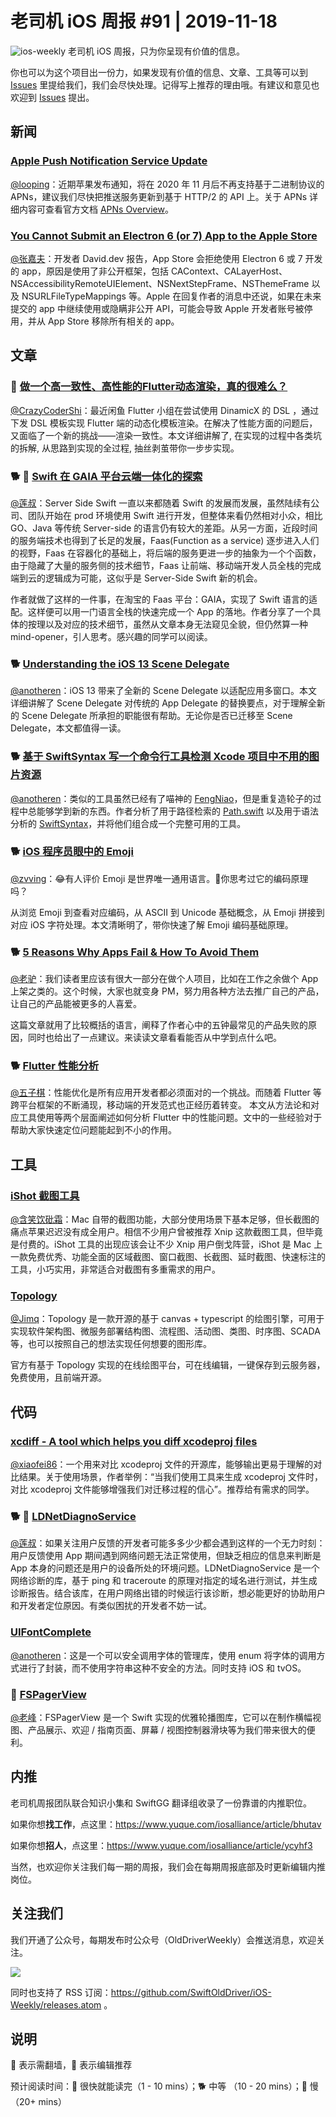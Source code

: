 # 老司机 iOS 周报 #91 | 2019-11-18

![ios-weekly](https://github.com/SwiftOldDriver/iOS-Weekly/blob/master/assets/ios-weekly.png?raw=true)
老司机 iOS 周报，只为你呈现有价值的信息。

你也可以为这个项目出一份力，如果发现有价值的信息、文章、工具等可以到 [Issues](https://github.com/SwiftOldDriver/iOS-Weekly/issues) 里提给我们，我们会尽快处理。记得写上推荐的理由哦。有建议和意见也欢迎到 [Issues](https://github.com/SwiftOldDriver/iOS-Weekly/issues) 提出。

## 新闻

### [Apple Push Notification Service Update](https://developer.apple.com/news/?id=11042019a)
[@looping](https://github.com/looping)：近期苹果发布通知，将在 2020 年 11 月后不再支持基于二进制协议的 APNs，建议我们尽快把推送服务更新到基于 HTTP/2 的 API 上。关于 APNs 详细内容可查看官方文档 [APNs Overview](https://developer.apple.com/library/archive/documentation/NetworkingInternet/Conceptual/RemoteNotificationsPG/APNSOverview.html)。

### [You Cannot Submit an Electron 6 (or 7) App to the Apple Store](https://david.dev/you-cannot-submit-an-electron-6-or-7-app-to-the-apple-store)

[@张嘉夫](https://github.com/josephchang10)：开发者 David.dev 报告，App Store 会拒绝使用 Electron 6 或 7 开发的 app，原因是使用了非公开框架，包括 CAContext、CALayerHost、NSAccessibilityRemoteUIElement、NSNextStepFrame、NSThemeFrame 以及 NSURLFileTypeMappings 等。Apple 在回复作者的消息中还说，如果在未来提交的 app 中继续使用或隐瞒非公开 API，可能会导致 Apple 开发者账号被停用，并从 App Store 移除所有相关的 app。

## 文章

### 🐢 [做一个高一致性、高性能的Flutter动态渲染，真的很难么？](https://mp.weixin.qq.com/s/R6IxJqawwbmlWvlwb3ZXww)

[@CrazyCoderShi](https://github.com/CrazyCoderShi)：最近闲鱼 Flutter 小组在尝试使用 DinamicX 的 DSL ，通过下发 DSL 模板实现 Flutter 端的动态化模板渲染。在解决了性能方面的问题后，又面临了一个新的挑战——渲染一致性。本文详细讲解了, 在实现的过程中各类坑的拆解, 从思路到实现的全过程, 抽丝剥茧带你一步步实现。

### 🐕 🌟 [Swift 在 GAIA 平台云端一体化的探索](https://mp.weixin.qq.com/s/7B2FDBZ_vnvswiYWjLih4Q)
[@莲叔](https://weibo.com/aaaron7)：Server Side Swift 一直以来都随着 Swift 的发展而发展，虽然陆续有公司、团队开始在 prod 环境使用 Swift 进行开发，但整体来看仍然相对小众，相比 GO、Java 等传统 Server-side 的语言仍有较大的差距。从另一方面，近段时间的服务端技术也得到了长足的发展，Faas(Function as a service) 逐步进入人们的视野，Faas 在容器化的基础上，将后端的服务更进一步的抽象为一个个函数，由于隐藏了大量的服务侧的技术细节，Faas 让前端、移动端开发人员全栈的完成端到云的逻辑成为可能，这似乎是 Server-Side Swift 新的机会。

作者就做了这样的一件事，在淘宝的 Faas 平台：GAIA，实现了 Swift 语言的适配。这样便可以用一门语言全栈的快速完成一个 App 的落地。作者分享了一个具体的按理以及对应的技术细节，虽然从文章本身无法窥见全貌，但仍然算一种 mind-opener，引人思考。感兴趣的同学可以阅读。

### 🐕 [Understanding the iOS 13 Scene Delegate](https://www.donnywals.com/understanding-the-ios-13-scene-delegate/)
[@anotheren](https://github.com/anotheren)：iOS 13 带来了全新的 Scene Delegate 以适配应用多窗口。本文详细讲解了 Scene Delegate 对传统的 App Delegate 的替换要点，对于理解全新的 Scene Delegate 所承担的职能很有帮助。无论你是否已迁移至 Scene Delegate，本文都值得一读。

### 🐕 [基于 SwiftSyntax 写一个命令行工具检测 Xcode 项目中不用的图片资源](https://juejin.im/post/5dc2a969f265da4d2a432249)
[@anotheren](https://github.com/anotheren)：类似的工具虽然已经有了喵神的 [FengNiao](https://github.com/onevcat/FengNiao)，但是重复造轮子的过程中总能够学到新的东西。作者分析了用于路径检索的 [Path.swift](https://github.com/mxcl/Path.swift) 以及用于语法分析的 [SwiftSyntax](https://github.com/apple/swift-syntax)，并将他们组合成一个完整可用的工具。

### 🐕 [iOS 程序员眼中的 Emoji](https://juejin.im/post/5dc3b9a46fb9a04a95289a84)
[@zvving](https://github.com/zvving)：😂有人评价 Emoji 是世界唯一通用语言。🤔你思考过它的编码原理吗？

从浏览 Emoji 到查看对应编码，从 ASCII 到 Unicode 基础概念，从 Emoji 拼接到对应 iOS 字符处理。本文清晰明了，带你快速了解 Emoji 编码基础原理。

### 🐕 [5 Reasons Why Apps Fail & How To Avoid Them](https://simpleprogrammer.com/why-apps-fail)
[@老驴](https://www.weibo.com/6090610445)：我们读者里应该有很大一部分在做个人项目，比如在工作之余做个 App 上架之类的。这个时候，大家也就变身 PM，努力用各种方法去推广自己的产品，让自己的产品能被更多的人喜爱。

这篇文章就用了比较概括的语言，阐释了作者心中的五钟最常见的产品失败的原因，同时也给出了一点建议。来读读文章看看能否从中学到点什么吧。

### 🐕 [Flutter 性能分析](https://mp.weixin.qq.com/s/VydPJnfEno0-yvGdS5P0Ug)
[@五子棋](https://satanwoo.github.io)：性能优化是所有应用开发者都必须面对的一个挑战。而随着 Flutter 等跨平台框架的不断涌现，移动端的开发范式也正经历着转变。
本文从方法论和对应工具使用等两个层面阐述如何分析 Flutter 中的性能问题。文中的一些经验对于帮助大家快速定位问题能起到不小的作用。

## 工具

### [iShot 截图工具](https://apps.apple.com/cn/app/ishot-%E6%88%AA%E5%9B%BE-%E9%95%BF%E6%88%AA%E5%9B%BE-%E6%A0%87%E6%B3%A8%E5%B7%A5%E5%85%B7/id1485844094?mt=12)

[@含笑饮砒霜](https://weibo.com/chinafishnews/)：Mac 自带的截图功能，大部分使用场景下基本足够，但长截图的痛点苹果迟迟没有成全用户。相信不少用户曾被推荐 Xnip 这款截图工具，但毕竟是付费的。iShot 工具的出现应该会让不少 Xnip 用户倒戈阵营，iShot 是 Mac 上一款免费优秀、功能全面的区域截图、窗口截图、长截图、延时截图、快速标注的工具，小巧实用，非常适合对截图有多重需求的用户。

### [Topology](https://github.com/le5le-com/topology)
[@Jimq](https://github.com/waz0820)：Topology 是一款开源的基于 canvas + typescript 的绘图引擎，可用于实现软件架构图、微服务部署结构图、流程图、活动图、类图、时序图、SCADA 等，也可以按照自己的想法实现任何想要的图形库。

官方有基于 Topology 实现的在线绘图平台，可在线编辑，一键保存到云服务器，免费使用，且前端开源。

## 代码

### [xcdiff - A tool which helps you diff xcodeproj files](https://github.com/bloomberg/xcdiff)
[@xiaofei86](https://weibo.com/xuyafei86/)：一个用来对比 xcodeproj 文件的开源库，能够输出更易于理解的对比结果。关于使用场景，作者举例：“当我们使用工具来生成 xcodeproj 文件时，对比 xcodeproj 文件能够增强我们对迁移过程的信心”。推荐给有需求的同学。

### 🐕 🌟 [LDNetDiagnoService](https://github.com/Lede-Inc/LDNetDiagnoService_IOS)
[@莲叔](https://weibo.com/aaaron7)：如果关注用户反馈的开发者可能多多少少都会遇到这样的一个无力时刻：用户反馈使用 App 期间遇到网络问题无法正常使用，但缺乏相应的信息来判断是 App 本身的问题还是用户的设备所处的环境问题。LDNetDiagnoService 是一个网络诊断的库，基于 ping 和 traceroute 的原理对指定的域名进行测试，并生成诊断报告。结合该库，在用户网络出错的时候运行该诊断，想必能更好的协助用户和开发者定位原因。有类似困扰的开发者不妨一试。

### [UIFontComplete](https://github.com/Nirma/UIFontComplete)
[@anotheren](https://github.com/anotheren)：这是一个可以安全调用字体的管理库，使用 enum 将字体的调用方式进行了封装，而不使用字符串这种不安全的方法。同时支持 iOS 和 tvOS。

### 🐎 [FSPagerView](https://github.com/WenchaoD/FSPagerView)

[@老峰](https://github.com/GesanTung)：FSPagerView 是一个 Swift 实现的优雅轮播图库，它可以在制作横幅视图、产品展示、欢迎 / 指南页面、屏幕 / 视图控制器滑块等为我们带来很大的便利。

## 内推

老司机周报团队联合知识小集和 SwiftGG 翻译组收录了一份靠谱的内推职位。

如果你想**找工作**，点这里：https://www.yuque.com/iosalliance/article/bhutav

如果你想**招人**，点这里：https://www.yuque.com/iosalliance/article/ycyhf3

当然，也欢迎你关注我们每一期的周报，我们会在每期周报底部及时更新编辑内推岗位。

## 关注我们

我们开通了公众号，每期发布时公众号（OldDriverWeekly）会推送消息，欢迎关注。

![](https://github.com/SwiftOldDriver/iOS-Weekly/blob/master/assets/qrcode_for_wechat.jpg?raw=true)

同时也支持了 RSS 订阅：https://github.com/SwiftOldDriver/iOS-Weekly/releases.atom 。

## 说明

🚧 表示需翻墙，🌟 表示编辑推荐

预计阅读时间：🐎 很快就能读完（1 - 10 mins）；🐕 中等 （10 - 20 mins）；🐢 慢（20+ mins）


